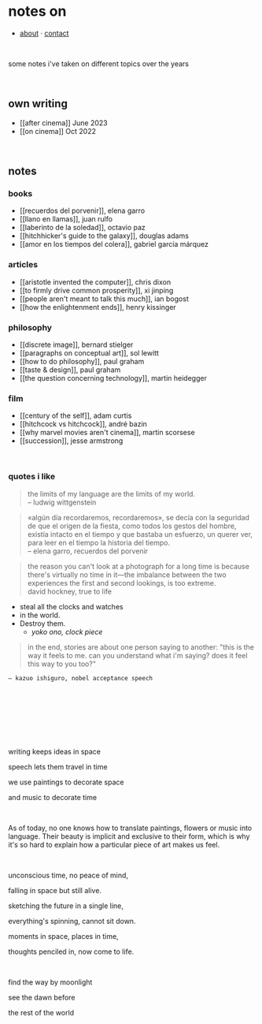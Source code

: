# notes on

- [about](https://edugon.studio/things) · [contact](mailto:e@edugon.studio)

⠀⠀ 


some notes i've taken on different topics over the years


⠀  

## own writing
- [[after cinema]] June 2023
- [[on cinema]] Oct 2022

⠀⠀ 

## notes

### books
- [[recuerdos del porvenir]], elena garro
- [[llano en llamas]], juan rulfo
- [[laberinto de la soledad]], octavio paz
- [[hitchhicker's guide to the galaxy]], douglas adams
- [[amor en los tiempos del colera]], gabriel garcía márquez

### articles
- [[aristotle invented the computer]], chris dixon
- [[to firmly drive common prosperity]], xi jinping
- [[people aren't meant to talk this much]], ian bogost
- [[how the enlightenment ends]], henry kissinger

### philosophy
- [[discrete image]], bernard stielger
- [[paragraphs on conceptual art]], sol lewitt
- [[how to do philosophy]], paul graham
- [[taste & design]], paul graham
- [[the question concerning technology]], martin heidegger

### film
- [[century of the self]], adam curtis
- [[hitchcock vs hitchcock]], andré bazin
- [[why marvel movies aren't cinema]], martin scorsese
- [[succession]], jesse armstrong

 
⠀ ⠀ 
⠀ ⠀ 
### quotes i like

> the limits of my language are the limits of my world.  
> – ludwig wittgenstein


> «algún día recordaremos, recordaremos», se decía con la seguridad de que el origen de la fiesta, como todos los gestos del hombre, existía intacto en el tiempo y que bastaba un esfuerzo, un querer ver, para leer en el tiempo la historia del tiempo.  
– elena garro, recuerdos del porvenir


> the reason you can't look at a photograph for a long time is because there's virtually no time in it—the imbalance between the two experiences the first and second lookings, is too extreme.  
> david hockney, true to life


- steal all the clocks and watches  
- in the world.  
- Destroy them.  
	- *yoko ono, clock piece*


> in the end, stories are about one person saying to another: "this is the way it feels to me. can you understand what i'm saying? does it feel this way to you too?"  

    – kazuo ishiguro, nobel acceptance speech

 
⠀ ⠀ 
⠀ ⠀ 
---

⠀ ⠀ 
 
 
⠀ ⠀ 

writing keeps ideas in space  

speech lets them travel in time  

we use paintings to decorate space  

and music to decorate time
 
⠀ ⠀ 
⠀ ⠀ 
 
As of today, no one knows how to translate paintings, flowers or music into language. Their beauty is implicit and exclusive to their form, which is why it's so hard to explain how a particular piece of art makes us feel.
 
⠀ ⠀ 
⠀ ⠀ 
 
unconscious time, no peace of mind,  

falling in space but still alive.  

sketching the future in a single line,  

everything's spinning, cannot sit down.  

moments in space, places in time,  

thoughts penciled in, now come to life.
 
⠀ ⠀ 
⠀ ⠀ 
 
find the way by moonlight  

see the dawn before  

the rest of the world  
 
⠀ ⠀ 
⠀ ⠀ 


